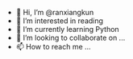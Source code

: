 - 👋 Hi, I’m @ranxiangkun
- 👀 I’m interested in reading
- 🌱 I’m currently learning Python
- 💞️ I’m looking to collaborate on ...
- 📫 How to reach me ...

<!---
ranxiangkun/ranxiangkun is a ✨ special ✨ repository because its `README.md` (this file) appears on your GitHub profile.
You can click the Preview link to take a look at your changes.
--->
